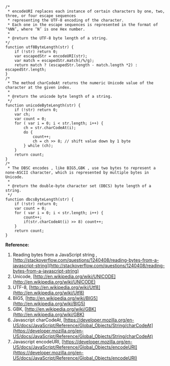 <!---
markmeta_author: wongoo
markmeta_date: 2012-11-16 10:13:34
excerpt: Javascript:Get string byte length
slug: javascriptget-string-byte-length
markmeta_title: Javascript:Get string byte length
wordpress_id: 351
markmeta_categories: Experience
markmeta_tags: charCodeAt,encode,encodeURI,Javascript,unicode
-->


    
    /*
     * encodeURI replaces each instance of certain characters by one, two, three, or four escape sequences
     * representing the UTF-8 encoding of the character.
     * Each one in the escape sequences is represented in the format of ‘%NN’, where ‘N’ is one Hex number.
     *
     * @return the UTF-8 byte length of a string.
    */
    function utf8ByteLength(str) {
    	if (!str) return 0;
    	var escapedStr = encodeURI(str);
    	var match = escapedStr.match(/%/g);
    	return match ? (escapedStr.length - match.length *2) : escapedStr.length;
    }
    /*
     * The method charCodeAt returns the numeric Unicode value of the character at the given index.
     *
     * @return the unicode byte length of a string.
     */
    function unicodeByteLength(str) {
    	if (!str) return 0;
    	var ch;
    	var count = 0;
    	for ( var i = 0; i < str.length; i++) {
    		ch = str.charCodeAt(i);
    		do {
    			count++;
    			ch = ch >> 8; // shift value down by 1 byte
    		} while (ch);
    	}
    	return count;
    }
    /*
     * The DBSC encodes , like BIG5,GBK , use two bytes to represent a none-ASCII character, which is represented by multiple bytes in Unicode.
     *
     * @return the double-byte character set (DBCS) byte length of a string.
     */
    function dbcsByteLength(str) {
    	if (!str) return 0;
    	var count = 0;
    	for ( var i = 0; i < str.length; i++) {
    		count++;
    		if(str.charCodeAt(i) >> 8) count++;
    	}
    	return count;
    }
    


**Reference:**
1. Reading bytes from a JavaScript string , [http://stackoverflow.com/questions/1240408/reading-bytes-from-a-javascript-string](http://stackoverflow.com/questions/1240408/reading-bytes-from-a-javascript-string)
2. Unicode, [http://en.wikipedia.org/wiki/UNICODE](http://en.wikipedia.org/wiki/UNICODE)
3. UTF-8, [http://en.wikipedia.org/wiki/Utf8](http://en.wikipedia.org/wiki/Utf8)
4. BIG5, [http://en.wikipedia.org/wiki/BIG5](http://en.wikipedia.org/wiki/BIG5)
5. GBK, [http://en.wikipedia.org/wiki/GBK](http://en.wikipedia.org/wiki/GBK)
6. Javascript charCodeAt, [https://developer.mozilla.org/en-US/docs/JavaScript/Reference/Global_Objects/String/charCodeAt](https://developer.mozilla.org/en-US/docs/JavaScript/Reference/Global_Objects/String/charCodeAt)
7. Javascript encodeURI, [https://developer.mozilla.org/en-US/docs/JavaScript/Reference/Global_Objects/encodeURI](https://developer.mozilla.org/en-US/docs/JavaScript/Reference/Global_Objects/encodeURI)
